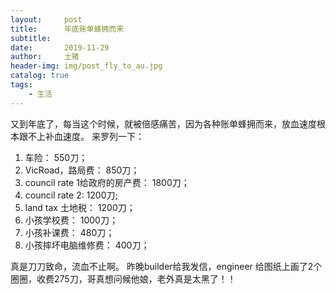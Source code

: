 ```yaml
---
layout:     post
title:      年底账单蜂拥而来
subtitle:   
date:       2019-11-29
author:     土猪
header-img: img/post_fly_to_au.jpg
catalog: true
tags:
    - 生活
---
```



又到年底了，每当这个时候，就被倍感痛苦，因为各种账单蜂拥而来，放血速度根本跟不上补血速度。 来罗列一下：

1. 车险： 550刀；
2. VicRoad，路局费： 850刀；
3. council rate 1给政府的房产费： 1800刀；
4. council rate 2:  1200刀;
5. land tax 土地税： 1200刀；
6. 小孩学校费： 1000刀；
7. 小孩补课费： 480刀；
8. 小孩摔坏电脑维修费： 400刀；


真是刀刀致命，流血不止啊。 昨晚builder给我发信，engineer 给图纸上画了2个圈圈，收费275刀，哥真想问候他娘，老外真是太黑了！！ 


